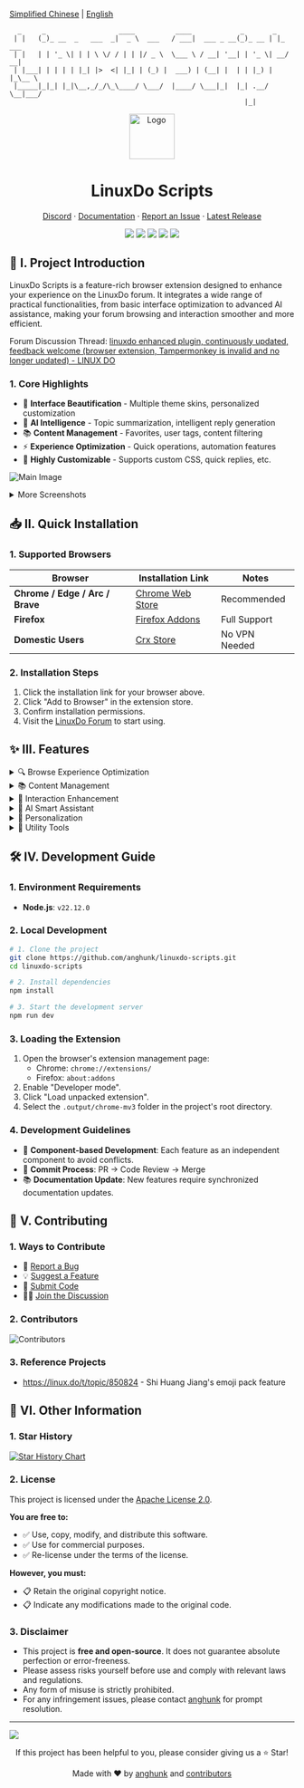 [Simplified Chinese](README.md) | [English](README_EN.md)

```
  _     _                  ____          ____            _       _       
 | |   (_)_ __  _   ___  _|  _ \  ___   / ___|  ___ _ __(_)_ __ | |_ ___ 
 | |   | | '_ \| | | \ \/ / | | |/ _ \  \___ \ / __| '__| | '_ \| __/ __|
 | |___| | | | | |_| |>  <| |_| | (_) |  ___) | (__| |  | | |_) | |_\__ \
 |_____|_|_| |_|\__,_/_/\_\____/ \___/  |____/ \___|_|  |_| .__/ \__|___/
                                                          |_|            
```

<div align="center">
  <a href="https://github.com/anghunk/linuxdo-scripts">
    <img src="https://github.com/anghunk/linuxdo-scripts/blob/main/public/icon/128.png?raw=true" alt="Logo" width="80" height="80">
  </a>

  <h1>LinuxDo Scripts</h1>

  <p>
    <a href="https://discord.gg/n2pErsD7Kg">Discord</a>
    ·
    <a href="https://linuxdo-scripts.zishu.me">Documentation</a>
    ·
    <a href="https://github.com/anghunk/linuxdo-scripts/issues/new/choose">Report an Issue</a>
    ·
    <a href="https://github.com/anghunk/linuxdo-scripts/releases/latest">Latest Release</a>
  </p>

  <p>
    <img src="https://img.shields.io/github/v/release/anghunk/linuxdo-scripts?logo=github&label=Version">
    <img src="https://img.shields.io/github/stars/anghunk/linuxdo-scripts?logo=github&style=flat&label=Stars">
    <img src="https://img.shields.io/chrome-web-store/users/fbgblmjbeebanackldpbmpacppflgmlj?style=flat&logo=googlechrome&label=ChromeWebStore">
    <img src="https://img.shields.io/badge/License-Apache%202.0-blue?logo=apache">
    <img src="https://img.shields.io/github/last-commit/anghunk/linuxdo-scripts?logo=github&label=Last Commit">
  </p>
</div>

## 📖 I. Project Introduction

LinuxDo Scripts is a feature-rich browser extension designed to enhance your experience on the LinuxDo forum. It integrates a wide range of practical functionalities, from basic interface optimization to advanced AI assistance, making your forum browsing and interaction smoother and more efficient.

Forum Discussion Thread: [linuxdo enhanced plugin, continuously updated, feedback welcome (browser extension, Tampermonkey is invalid and no longer updated) - LINUX DO](https://linux.do/t/topic/170951)

### 1. Core Highlights
- 🎨 **Interface Beautification** - Multiple theme skins, personalized customization
- 🤖 **AI Intelligence** - Topic summarization, intelligent reply generation
- 📚 **Content Management** - Favorites, user tags, content filtering
- ⚡ **Experience Optimization** - Quick operations, automation features
- 🔧 **Highly Customizable** - Supports custom CSS, quick replies, etc.

![Main Image](https://github.com/user-attachments/assets/1b0039de-3f3e-420b-9a91-6bc651e8c8e5)

<details>
<summary>More Screenshots</summary>
  
![Usage](https://github.com/user-attachments/assets/514b92b7-deb3-4eee-80cd-c2203f4661b8)
![Favorites Enhancement](https://github.com/user-attachments/assets/0523929c-c825-40b8-817e-1f9ea06a01ea)
![Share Post](https://github.com/user-attachments/assets/07728ccc-4032-431d-bf70-e32b7a8e2289)

</details>

## 📥 II. Quick Installation

### 1. Supported Browsers

| Browser                          | Installation Link                                                                                     | Notes     |
| -------------------------------- | --------------------------------------------------------------------------------------------- | -------- |
| **Chrome / Edge / Arc / Brave** | [Chrome Web Store](https://chromewebstore.google.com/detail/fbgblmjbeebanackldpbmpacppflgmlj) | Recommended     |
| **Firefox**                     | [Firefox Addons](https://addons.mozilla.org/zh-CN/firefox/addon/linux_do-scripts/)            | Full Support |
| **Domestic Users**                    | [Crx Store](https://www.crxsoso.com/webstore/detail/fbgblmjbeebanackldpbmpacppflgmlj)          | No VPN Needed |

### 2. Installation Steps
1. Click the installation link for your browser above.
2. Click "Add to Browser" in the extension store.
3. Confirm installation permissions.
4. Visit the [LinuxDo Forum](https://linux.do) to start using.

## ✨ III. Features

<details>
<summary>🔍 Browse Experience Optimization</summary>

- ⏰ Display creation time in the topic list
- 🏢 Show floor count and original poster identifier
- 🆕 Open topics in a new tab
- 👀 Directly preview details and comments in the topic list
- 📝 Optimize display of mixed Chinese and English text
- 🖼️ Optimize signature image display to prevent corruption
- 🌙 Automatically switch to dark mode
- 📱 Optimize for ultra-wide displays

</details>

<details>
<summary>📚 Content Management</summary>

- ⭐ Comprehensive favorites functionality
- 🏷️ User tagging system
- 🚫 Force block topics from specified users
- 👑 Toggle "Show Original Poster Only"
- 🔍 Keyword and tag filtering
- 📅 Block old posts by time

</details>

<details>
<summary>💬 Interaction Enhancement</summary>

- ⚡ Quick topic replies (supports custom templates)
- 😊 Optimize reply box emojis
- 📊 Query user level information
- 👍 Quick like button
- 🔄 Automatically expand replies

</details>

<details>
<summary>🤖 AI Smart Assistant</summary>

- 📋 AI topic summarization
- 💡 Intelligent reply generation
- 🤝 AI-assisted posting
- 🎯 Intelligent content analysis

</details>

<details>
<summary>🎨 Personalization</summary>

- 🎭 Multiple forum theme skins
- 😀 Switch forum emoji styles
- 🎨 Support for custom CSS styles
- ☁️ Cloud synchronization of settings
- 🖼️ Customize forum Logo
- 📑 Customize tab icons and titles

</details>

<details>
<summary>🔧 Utility Tools</summary>

- 📸 Convert topics to image shares
- 📄 Export forum articles
- ⬆️ Scroll to top / Jump to first post
- 🔕 Quickly mute posts
- 🎯 View your own reply floor

</details>


## 🛠️ IV. Development Guide

### 1. Environment Requirements
- **Node.js**: `v22.12.0`

### 2. Local Development

```bash
# 1. Clone the project
git clone https://github.com/anghunk/linuxdo-scripts.git
cd linuxdo-scripts

# 2. Install dependencies
npm install

# 3. Start the development server
npm run dev
```

### 3. Loading the Extension
1. Open the browser's extension management page:
   - Chrome: `chrome://extensions/`
   - Firefox: `about:addons`
2. Enable "Developer mode".
3. Click "Load unpacked extension".
4. Select the `.output/chrome-mv3` folder in the project's root directory.

### 4. Development Guidelines
- 🧩 **Component-based Development**: Each feature as an independent component to avoid conflicts.
- 🔄 **Commit Process**: PR → Code Review → Merge
- 📚 **Documentation Update**: New features require synchronized documentation updates.

## 🤝 V. Contributing

### 1. Ways to Contribute
- 🐛 [Report a Bug](https://github.com/anghunk/linuxdo-scripts/issues/new?template=bug_report.yml)
- 💡 [Suggest a Feature](https://github.com/anghunk/linuxdo-scripts/issues/new?template=feature_report.yml)
- 🔧 [Submit Code](https://github.com/anghunk/linuxdo-scripts/pulls)
- 🙍‍♂️ [Join the Discussion](https://discord.gg/n2pErsD7Kg)

### 2. Contributors
![Contributors](https://contrib.rocks/image?repo=anghunk/linuxdo-scripts)

### 3. Reference Projects

- https://linux.do/t/topic/850824 - Shi Huang Jiang's emoji pack feature

## 📄 VI. Other Information

### 1. Star History

[![Star History Chart](https://api.star-history.com/svg?repos=anghunk/linuxdo-scripts&type=Timeline)](https://www.star-history.com/#anghunk/linuxdo-scripts&Timeline)

### 2. License

This project is licensed under the [Apache License 2.0](https://github.com/anghunk/linuxdo-scripts/blob/main/LICENSE).

**You are free to:**
- ✅ Use, copy, modify, and distribute this software.
- ✅ Use for commercial purposes.
- ✅ Re-license under the terms of the license.

**However, you must:**
- 📋 Retain the original copyright notice.
- 📋 Indicate any modifications made to the original code.

### 3. Disclaimer

- This project is **free and open-source**. It does not guarantee absolute perfection or error-freeness.
- Please assess risks yourself before use and comply with relevant laws and regulations.
- Any form of misuse is strictly prohibited.
- For any infringement issues, please contact [anghunk](https://github.com/anghunk) for prompt resolution.

---

![](https://invidget.wdh.app/rVSUdxtU)

<div align="center">
  <p>If this project has been helpful to you, please consider giving us a ⭐ Star!</p>
  <p>Made with ❤️ by <a href="https://github.com/anghunk">anghunk</a> and <a href="https://github.com/anghunk/linuxdo-scripts/graphs/contributors">contributors</a></p>
</div>
